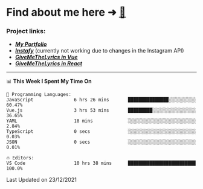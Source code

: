 # Find about me here ➜ [🧑](https://pauabella.dev)

### Project links:
- ***[My Portfolio](https://pauabella.dev)***
- ***[Instafy](https://instafy.me)*** (currently not working due to changes in the Instagram API)
- ***[GiveMeTheLyrics in Vue](https://lyrics.pauabella.dev)***
- ***[GiveMeTheLyrics in React](https://pauabella.dev/GiveMeTheLyrics)***

---
<!--START_SECTION:waka-->
📊 **This Week I Spent My Time On** 

```text
💬 Programming Languages: 
JavaScript               6 hrs 26 mins       ███████████████░░░░░░░░░░   60.47% 
Vue.js                   3 hrs 53 mins       █████████░░░░░░░░░░░░░░░░   36.65% 
YAML                     18 mins             ░░░░░░░░░░░░░░░░░░░░░░░░░   2.84% 
TypeScript               0 secs              ░░░░░░░░░░░░░░░░░░░░░░░░░   0.03% 
JSON                     0 secs              ░░░░░░░░░░░░░░░░░░░░░░░░░   0.01%

🔥 Editors: 
VS Code                  10 hrs 38 mins      █████████████████████████   100.0%

```


 Last Updated on 23/12/2021
<!--END_SECTION:waka-->
